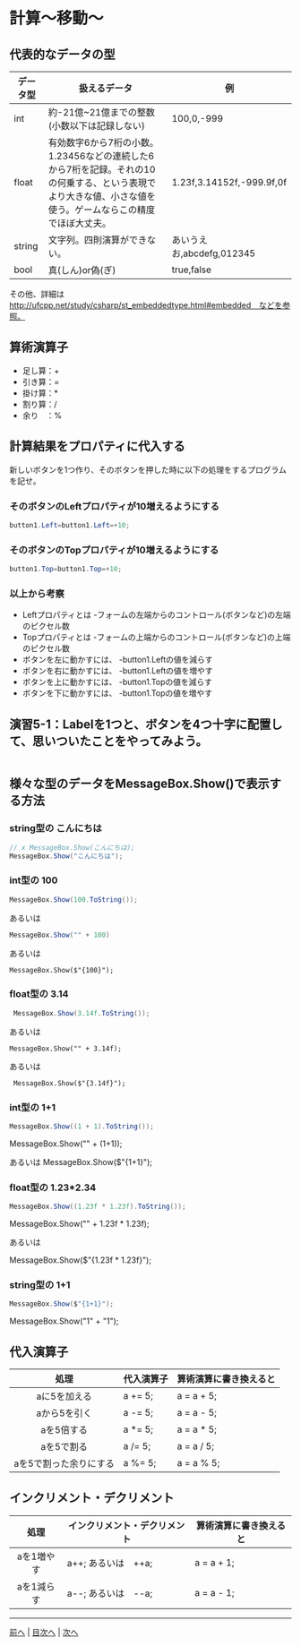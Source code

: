 # 計算～移動～

## 代表的なデータの型
|データ型|扱えるデータ|例|
|-------|-----------|--|
|int    |約-21億~21億までの整数(小数以下は記録しない)|100,0,-999|
|float  |有効数字6から7桁の小数。1.23456などの連続した6から7桁を記録。それの10の何乗する、という表現でより大きな値、小さな値を使う。ゲームならこの精度でほぼ大丈夫。|1.23f,3.14152f,-999.9f,0f|
|string |文字列。四則演算ができない。|あいうえお,abcdefg,012345|
|bool   |真(しん)or偽(ぎ)|true,false|

その他、詳細は http://ufcpp.net/study/csharp/st_embeddedtype.html#embedded　などを参照。

## 算術演算子
- 足し算：+
- 引き算：=
- 掛け算：*
- 割り算：/
- 余り　：%

## 計算結果をプロパティに代入する
新しいボタンを1つ作り、そのボタンを押した時に以下の処理をするプログラムを記せ。

### そのボタンのLeftプロパティが10増えるようにする
```cs
button1.Left=button1.Left=+10;
```

### そのボタンのTopプロパティが10増えるようにする
```cs
button1.Top=button1.Top=+10;
```

### 以上から考察
- Leftプロパティとは
  -フォームの左端からのコントロール(ボタンなど)の左端のピクセル数
- Topプロパティとは
  -フォームの上端からのコントロール(ボタンなど)の上端のピクセル数
- ボタンを左に動かすには、
  -button1.Leftの値を減らす
- ボタンを右に動かすには、
  -button1.Leftの値を増やす
- ボタンを上に動かすには、
  -button1.Topの値を減らす
- ボタンを下に動かすには、
  -button1.Topの値を増やす

## 演習5-1：Labelを1つと、ボタンを4つ十字に配置して、思いついたことをやってみよう。

```cs

```

## 様々な型のデータをMessageBox.Show()で表示する方法
### string型の こんにちは
```cs
// x MessageBox.Show(こんにちは);
MessageBox.Show("こんにちは");
```

### int型の 100
```cs
MessageBox.Show(100.ToString());
```
あるいは
```cs
MessageBox.Show("" + 100)
``` 
あるいは
```
MessageBox.Show($"{100}");

```
### float型の 3.14
```cs
 MessageBox.Show(3.14f.ToString());
 ```
 あるいは
 ```
MessageBox.Show("" + 3.14f);
```
あるいは
```
 MessageBox.Show($"{3.14f}");
 ```
### int型の 1+1
```cs
MessageBox.Show((1 + 1).ToString());
```
MessageBox.Show("" + (1+1));

あるいは
MessageBox.Show($"{1+1}");

### float型の 1.23*2.34
```cs
MessageBox.Show((1.23f * 1.23f).ToString());
```
MessageBox.Show("" + 1.23f * 1.23f);

あるいは

MessageBox.Show($"{1.23f * 1.23f}");

### string型の 1+1
```cs
MessageBox.Show($"{1+1}");
```
MessageBox.Show("1" + "1");

## 代入演算子
|処理                   |代入演算子|算術演算に書き換えると|
|:---------------------:|---------|-------------------|
|aに5を加える           |a += 5;|a = a + 5; |
|aから5を引く           |a -= 5;|a = a - 5;|
|aを5倍する             |a *= 5;|a = a * 5;|
|aを5で割る             |a /= 5;|a = a / 5;|
|aを5で割った余りにする   |a %= 5;|a = a % 5;|

## インクリメント・デクリメント
|処理      |インクリメント・デクリメント|算術演算に書き換えると|
|:-------:|--------------------------|----------------------|
|aを1増やす|a++; あるいは　++a;|a = a + 1;|		
|aを1減らす|a--; あるいは　--a;|a = a - 1;|

---

[前へ](04.md) | [目次へ](README.md#%E7%9B%AE%E6%AC%A1) | [次へ](06.md)
